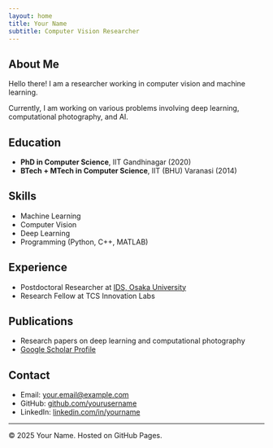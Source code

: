 ```yaml
---
layout: home
title: Your Name
subtitle: Computer Vision Researcher
---
```


## About Me

Hello there! I am a researcher working in computer vision and machine learning.

Currently, I am working on various problems involving deep learning, computational photography, and AI.

## Education
- **PhD in Computer Science**, IIT Gandhinagar (2020)
- **BTech + MTech in Computer Science**, IIT (BHU) Varanasi (2014)

## Skills
- Machine Learning
- Computer Vision
- Deep Learning
- Programming (Python, C++, MATLAB)

## Experience
- Postdoctoral Researcher at [IDS, Osaka University](https://www.osaka-u.ac.jp/en)
- Research Fellow at TCS Innovation Labs

## Publications
- Research papers on deep learning and computational photography
- [Google Scholar Profile](https://scholar.google.com/)

## Contact
- Email: your.email@example.com
- GitHub: [github.com/yourusername](https://github.com/yourusername)
- LinkedIn: [linkedin.com/in/yourname](https://linkedin.com/in/yourname)

---

© 2025 Your Name. Hosted on GitHub Pages.
